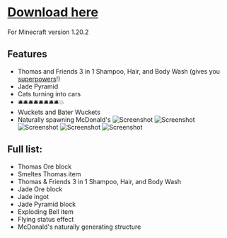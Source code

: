 # [Download here](https://github.com/MrAnderson1971/cursed_minecraft/raw/master/Thomas%20&%20Friends%203%20in%201%20Shampoo,%20Hair,%20and%20Body%20Wash.jar)

For Minecraft version 1.20.2
## Features
* Thomas and Friends 3 in 1 Shampoo, Hair, and Body Wash (gives you [superpowers](https://www.youtube.com/watch?v=P7I6rmtHB60)!)
* Jade Pyramid
* Cats turning into cars
* 🛎️🛎️🛎️🛎️🛎️🛎️🛎️🛎️💥
* Wuckets and Bater Wuckets
* Naturally spawning McDonald's
![Screenshot](https://cdn.discordapp.com/attachments/711005665245528065/1232499575751708763/image.png?ex=6629ae2d&is=66285cad&hm=3c1dbe075e3a130eb2522193240d360e2bc6b90a7a5cb7a137d710f301ccba04&)
![Screenshot](https://cdn.discordapp.com/attachments/707322532088250441/1232499895647342602/image.png?ex=6629ae79&is=66285cf9&hm=6cfe16ee4b0b5e9e1c19e404d9c002f401c6f5a3d73fe11235ab9ad68a843912&)
![Screenshot](https://cdn.discordapp.com/attachments/1194406899869831220/1232382538232758334/image.png?ex=6629412d&is=6627efad&hm=391ef0eaa915b2060231d06c577129b49e2b3d6af4b288bcd51d1cb8c3de62e3&)
![Screenshot](https://cdn.discordapp.com/attachments/880403913981968457/1233218604972118107/image.png?ex=662c4bd3&is=662afa53&hm=9845a2e34aab6d55b7fb0bfd53834704abd2a55a31d86eca92a3a2d492770fd4&)
![Screenshot](https://cdn.discordapp.com/attachments/1226267676582875146/1233611843449126973/image.png?ex=662dba0e&is=662c688e&hm=a50f71129411bcaf1822beb988e81bc989b6a903b07016fb56a9eaa99efbf642&)
## Full list:
* Thomas Ore block 
* Smeltes Thomas item
* Thomas & Friends 3 in 1 Shampoo, Hair, and Body Wash
* Jade Ore block
* Jade ingot
* Jade Pyramid block
* Exploding Bell item
* Flying status effect
* McDonald's naturally generating structure 
